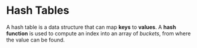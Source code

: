 # Hash Tables

A hash table is a data structure that can map **keys** to **values**. A **hash function** is used to compute an index into an array of
*buckets*, from where the value can be found.

